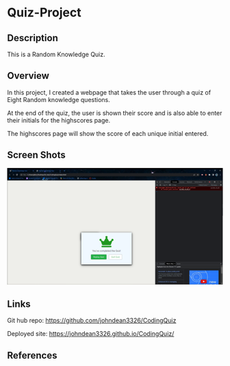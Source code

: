 # Quiz-Project

## Description

This is a Random Knowledge Quiz.

## Overview
In this project, I created a webpage that takes the user through a quiz of Eight Random knowledge questions.



At the end of the quiz, the user is shown their score and is also able to enter their initials for the highscores page. 

The highscores page will show the score of each unique initial entered. 

## Screen Shots
<img src = "img\2023-04-17.png">


## Links
Git hub repo:
https://github.com/johndean3326/CodingQuiz

Deployed site:
https://johndean3326.github.io/CodingQuiz/
## References
